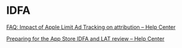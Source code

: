 # IDFA

[FAQ: Impact of Apple Limit Ad Tracking on attribution – Help Center](https://support.appsflyer.com/hc/en-us/articles/115003734626-FAQ-Impact-of-Apple-Limit-Ad-Tracking-on-attribution)

[Preparing for the App Store IDFA and LAT review – Help Center](https://support.appsflyer.com/hc/en-us/articles/207032086--Preparing-for-the-App-Store-IDFA-and-LAT-review-)

